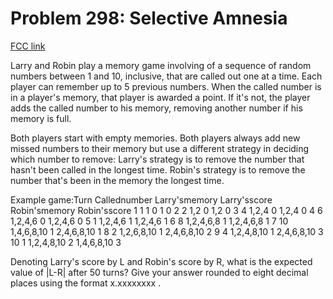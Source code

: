 # Problem 298: Selective Amnesia

[FCC link](https://www.freecodecamp.org/learn/coding-interview-prep/project-euler/problem-298-selective-amnesia)

Larry and Robin play a memory game involving of a sequence of random numbers
between 1 and 10, inclusive, that are called out one at a time. Each player can
remember up to 5 previous numbers. When the called number is in a player's
memory, that player is awarded a point. If it's not, the player adds the called
number to his memory, removing another number if his memory is full.

Both players start with empty memories. Both players always add new missed
numbers to their memory but use a different strategy in deciding which number to
remove: Larry's strategy is to remove the number that hasn't been called in the
longest time. Robin's strategy is to remove the number that's been in the memory
the longest time.

Example game:Turn Callednumber Larry'smemory Larry'sscore Robin'smemory
Robin'sscore 1 1 1 0 1 0 2 2 1,2 0 1,2 0 3 4 1,2,4 0 1,2,4 0 4 6 1,2,4,6 0
1,2,4,6 0 5 1 1,2,4,6 1 1,2,4,6 1 6 8 1,2,4,6,8 1 1,2,4,6,8 1 7 10 1,4,6,8,10 1
2,4,6,8,10 1 8 2 1,2,6,8,10 1 2,4,6,8,10 2 9 4 1,2,4,8,10 1 2,4,6,8,10 3 10 1
1,2,4,8,10 2 1,4,6,8,10 3

Denoting Larry's score by L and Robin's score by R, what is the expected value
of |L-R| after 50 turns? Give your answer rounded to eight decimal places using
the format x.xxxxxxxx .
